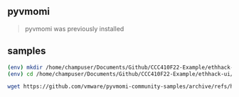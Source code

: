

## pyvmomi

>  pyvmomi was previously installed

## samples

```bash
(env) mkdir /home/champuser/Documents/Github/CCC410F22-Example/ethhack-ui/pyvmomi-test
(env) cd /home/champuser/Documents/Github/CCC410F22-Example/ethhack-ui/pyvmomi-test

wget https://github.com/vmware/pyvmomi-community-samples/archive/refs/heads/master.zip


```

